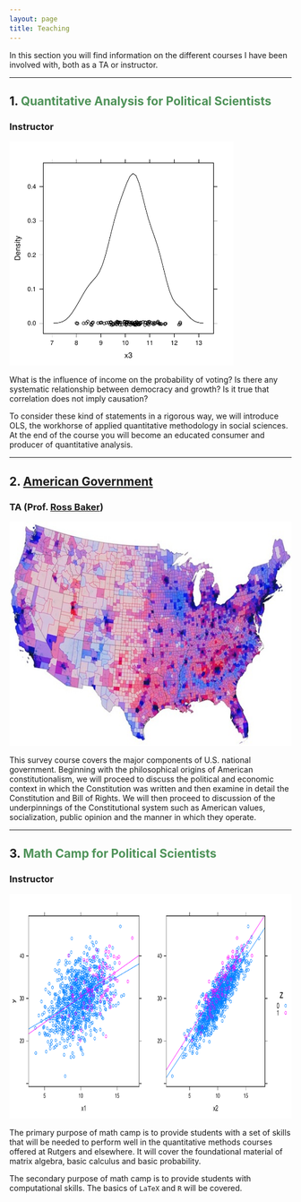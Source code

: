 ```yaml
---
layout: page
title: Teaching
---
```



<p class="lead">
In this section you will find information on the different courses I have been involved with, both as a TA or instructor.
</p>

---


## 1. <span style="color:#4E9258">Quantitative Analysis for Political Scientists</span>

### Instructor

<img src="/resources/plot1.pdf" alt="" style="width:400px;height:400px;">


What is the influence of income on the probability of voting? Is there any systematic relationship between democracy and growth? Is it true that correlation does not imply causation? 

To consider these kind of statements in a rigorous way, we will introduce OLS, the workhorse of applied quantitative methodology in social sciences. At the end of the course you will become an educated consumer and producer of quantitative analysis.

<a href="http://www.hectorbahamonde.com/teaching/"><i class="fa fa-book"></i></a>


---


## 2. <a href="http://www.hectorbahamonde.com/americangovernment">American Government</a>
### TA (Prof. [Ross Baker](http://polisci.rutgers.edu/cb-profile/userprofile/bakerross))

<img src="/resources/usmap.jpg" alt="" style="width:600px;height:400px;">


This survey course covers the major components of U.S. national government. Beginning with the philosophical origins of American constitutionalism, we will proceed to discuss the political and economic context in which the Constitution was written and then examine in detail the Constitution and Bill of Rights. We will then proceed to discussion of the underpinnings of the Constitutional system such as American values, socialization, public opinion and the manner in which they operate.


<a href="http://www.hectorbahamonde.com/teaching/"><i class="fa fa-book"></i></a>


---


## 3. <span style="color:#4E9258">Math Camp for Political Scientists</span>

### Instructor

<img src="/resources/plot2.pdf" alt="" style="width:800px;height:400px;">


The primary purpose of math camp is to provide students with a set of skills that will be needed to perform well in the quantitative methods courses offered at Rutgers and elsewhere. It will cover the foundational material of matrix algebra, basic calculus and basic probability.

The secondary purpose of math camp is to provide students with computational skills. The basics of  `LaTeX` and `R` will be covered.

<a href="http://www.hectorbahamonde.com/teaching/"><i class="fa fa-book"></i></a>
